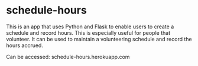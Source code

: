 # schedule-hours

This is an app that uses Python and Flask to enable users to create a schedule and record hours. This is especially useful
for people that volunteer. It can be used to maintain a volunteering schedule and record the hours accrued. 

Can be accessed: schedule-hours.herokuapp.com
